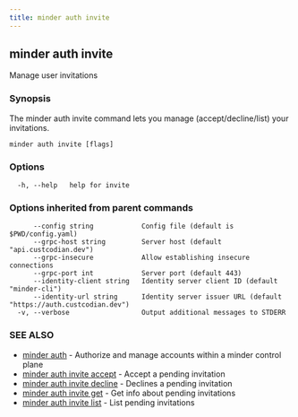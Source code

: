 ```yaml
---
title: minder auth invite
---
```

## minder auth invite

Manage user invitations

### Synopsis

The minder auth invite command lets you manage (accept/decline/list) your invitations.

```
minder auth invite [flags]
```

### Options

```
  -h, --help   help for invite
```

### Options inherited from parent commands

```
      --config string            Config file (default is $PWD/config.yaml)
      --grpc-host string         Server host (default "api.custcodian.dev")
      --grpc-insecure            Allow establishing insecure connections
      --grpc-port int            Server port (default 443)
      --identity-client string   Identity server client ID (default "minder-cli")
      --identity-url string      Identity server issuer URL (default "https://auth.custcodian.dev")
  -v, --verbose                  Output additional messages to STDERR
```

### SEE ALSO

* [minder auth](minder_auth.md)	 - Authorize and manage accounts within a minder control plane
* [minder auth invite accept](minder_auth_invite_accept.md)	 - Accept a pending invitation
* [minder auth invite decline](minder_auth_invite_decline.md)	 - Declines a pending invitation
* [minder auth invite get](minder_auth_invite_get.md)	 - Get info about pending invitations
* [minder auth invite list](minder_auth_invite_list.md)	 - List pending invitations

